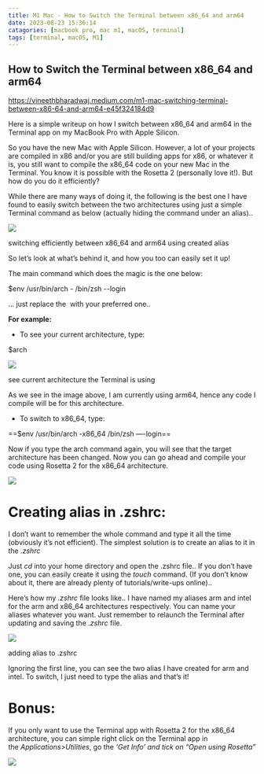 ```yaml
---
title: M1 Mac - How to Switch the Terminal between x86_64 and arm64
date: 2023-08-23 15:36:14
catagories: [macbook pro, mac m1, macOS, terminal]
tags: [terminal, macOS, M1]
---
```


## How to Switch the Terminal between x86_64 and arm64
https://vineethbharadwaj.medium.com/m1-mac-switching-terminal-between-x86-64-and-arm64-e45f324184d9

Here is a simple writeup on how I switch between x86_64 and arm64 in the Terminal app on my MacBook Pro with Apple Silicon.

So you have the new Mac with Apple Silicon. However, a lot of your projects are compiled in x86 and/or you are still building apps for x86, or whatever it is, you still want to compile the x86_64 code on your new Mac in the Terminal. You know it is possible with the Rosetta 2 (personally love it!). But how do you do it efficiently?

While there are many ways of doing it, the following is the best one I have found to easily switch between the two architectures using just a simple Terminal command as below (actually hiding the command under an alias)..

![](https://miro.medium.com/v2/resize:fit:1400/1*rYeE18-X-t4J1z1ZzuQshQ.png)

switching efficiently between x86_64 and arm64 using created alias

So let’s look at what’s behind it, and how you too can easily set it up!

The main command which does the magic is the one below:

$env /usr/bin/arch -<architecture> /bin/zsh --login

… just replace the _<architecture>_ with your preferred one..

**For example:**

- To see your current architecture, type:

$arch

![](https://miro.medium.com/v2/resize:fit:1400/1*BFSzZUxZ2RAIDrOS9ncMJA.png)

see current architecture the Terminal is using

As we see in the image above, I am currently using arm64, hence any code I compile will be for this architecture.

- To switch to x86_64, type:

==$env /usr/bin/arch -x86_64 /bin/zsh —-login==

Now if you type the arch command again, you will see that the target architecture has been changed. Now you can go ahead and compile your code using Rosetta 2 for the x86_64 architecture.

![](https://miro.medium.com/v2/resize:fit:1400/1*dElbDg8BTe3jgXcS_e5p9A.png)

# Creating alias in .zshrc:

I don’t want to remember the whole command and type it all the time (obviously it’s not efficient). The simplest solution is to create an alias to it in the _.zshrc_

Just _cd_ into your home directory and open the .zshrc file.. If you don’t have one, you can easily create it using the _touch_ command. (If you don’t know about it, there are already plenty of tutorials/write-ups online)..

Here’s how my _.zshrc_ file looks like.. I have named my aliases arm and intel for the arm and x86_64 architectures respectively. You can name your aliases whatever you want. Just remember to relaunch the Terminal after updating and saving the _.zshrc_ file.

![](https://miro.medium.com/v2/resize:fit:1400/1*kpJoebjU4eq7aP6TbZqSFQ.png)

adding alias to .zshrc

Ignoring the first line, you can see the two alias I have created for arm and intel. To switch, I just need to type the alias and that’s it!

# **Bonus:**

If you only want to use the Terminal app with Rosetta 2 for the x86_64 architecture, you can simple right click on the Terminal app in the _Applications>Utilities_, go the _‘Get Info’ and tick on “Open using Rosetta”_

![](https://miro.medium.com/v2/resize:fit:1400/1*CIfr_8Xz6Wpme9w2_i3raA.png)
